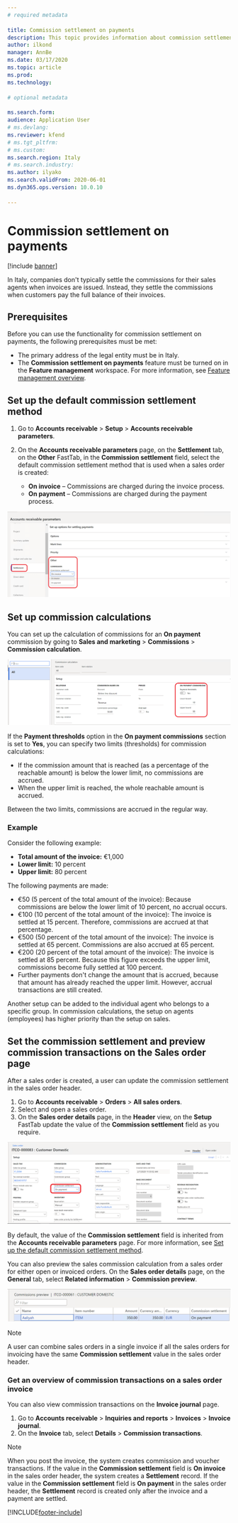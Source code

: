 ```yaml
---
# required metadata

title: Commission settlement on payments
description: This topic provides information about commission settlement on payments.
author: ilkond
manager: AnnBe
ms.date: 03/17/2020
ms.topic: article
ms.prod: 
ms.technology: 

# optional metadata

ms.search.form: 
audience: Application User
# ms.devlang: 
ms.reviewer: kfend
# ms.tgt_pltfrm: 
# ms.custom: 
ms.search.region: Italy
# ms.search.industry: 
ms.author: ilyako
ms.search.validFrom: 2020-06-01
ms.dyn365.ops.version: 10.0.10

---
```


# Commission settlement on payments

[!include [banner](../includes/banner.md)]

In Italy, companies don't typically settle the commissions for their sales agents when invoices are issued. Instead, they settle the commissions when customers pay the full balance of their invoices.

## Prerequisites

Before you can use the functionality for commission settlement on payments, the following prerequisites must be met:

- The primary address of the legal entity must be in Italy.
- The **Commission settlement on payments** feature must be turned on in the **Feature management** workspace. For more information, see [Feature management overview](../../fin-and-ops/get-started/feature-management/feature-management-overview.md).

## <a name="default-commission-settlement-period">Set up the default commission settlement method

1. Go to **Accounts receivable** \> **Setup** \> **Accounts receivable parameters**.
2. On the **Accounts receivable parameters** page, on the **Settlement** tab, on the **Other** FastTab, in the **Commission settlement** field, select the default commission settlement method that is used when a sales order is created:

    - **On invoice** – Commissions are charged during the invoice process.
    - **On payment** – Commissions are charged during the payment process.

![Accounts receivable parameters](media/emea-ita-exil-commission-setup-parameters.PNG)

## Set up commission calculations

You can set up the calculation of commissions for an **On payment** commission by going to **Sales and marketing** \> **Commissions** \> **Commission calculation**.

![Commission calculation setup](media/emea-ita-exil-commission-%20calculation-setup.PNG)

If the **Payment thresholds** option in the **On payment commissions** section is set to **Yes**, you can specify two limits (thresholds) for commission calculations:

- If the commission amount that is reached (as a percentage of the reachable amount) is below the lower limit, no commissions are accrued.
- When the upper limit is reached, the whole reachable amount is accrued.

Between the two limits, commissions are accrued in the regular way.

### Example

Consider the following example:

- **Total amount of the invoice:** €1,000
- **Lower limit:** 10 percent
- **Upper limit:** 80 percent

The following payments are made:

- €50 (5 percent of the total amount of the invoice): Because commissions are below the lower limit of 10 percent, no accrual occurs.
- €100 (10 percent of the total amount of the invoice): The invoice is settled at 15 percent. Therefore, commissions are accrued at that percentage.
- €500 (50 percent of the total amount of the invoice): The invoice is settled at 65 percent. Commissions are also accrued at 65 percent.
- €200 (20 percent of the total amount of the invoice): The invoice is settled at 85 percent. Because this figure exceeds the upper limit, commissions become fully settled at 100 percent.
- Further payments don't change the amount that is accrued, because that amount has already reached the upper limit. However, accrual transactions are still created.

Another setup can be added to the individual agent who belongs to a specific group. In commission calculations, the setup on agents (employees) has higher priority than the setup on sales.

## Set the commission settlement and preview commission transactions on the Sales order page

After a sales order is created, a user can update the commission settlement in the sales order header.

1. Go to **Accounts receivable** \> **Orders** \> **All sales orders**.
2. Select and open a sales order.
3. On the **Sales order details** page, in the **Header** view, on the **Setup** FastTab update the value of the **Commission settlement** field as you require.

![Commission settlement on the sales order](media/emea-ita-exil-commission-sales-order.png)

By default, the value of the **Commission settlement** field is inherited from the **Accounts receivable parameters** page. For more information, see [Set up the default commission settlement method](#default-commission-settlement-period).

You can also preview the sales commission calculation from a sales order for either open or invoiced orders. On the **Sales order details** page, on the **General** tab, select **Related information** \> **Commission preview**.

![Preview commission transactions](media/emea-ita-exil-commission-preview.PNG)

> [!NOTE]
> A user can combine sales orders in a single invoice if all the sales orders for invoicing have the same **Commission settlement** value in the sales order header.

### Get an overview of commission transactions on a sales order invoice

You can also view commission transactions on the **Invoice journal** page.

1. Go to **Accounts receivable** \> **Inquiries and reports** \> **Invoices** \> **Invoice journal**.
2. On the **Invoice** tab, select **Details** \> **Commission transactions**.

> [!NOTE]
> When you post the invoice, the system creates commission and voucher transactions. If the value in the **Commission settlement** field is **On invoice** in the sales order header, the system creates a **Settlement** record. If the value in the **Commission settlement** field is **On payment** in the sales order header, the **Settlement** record is created only after the invoice and a payment are settled.


[!INCLUDE[footer-include](../../includes/footer-banner.md)]